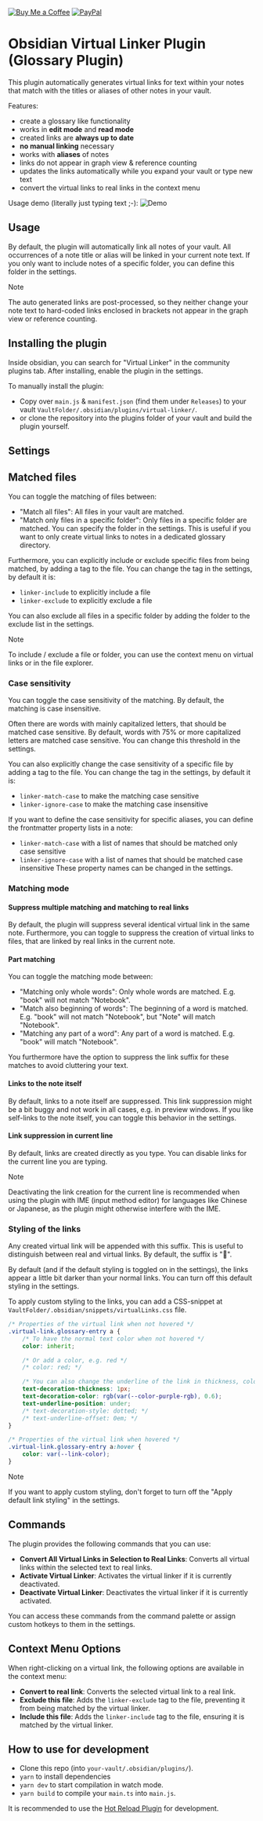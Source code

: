 [![Buy Me a Coffee](https://img.shields.io/badge/donate-Buy%20Me%20a%20Coffee-blue.svg)](https://www.buymeacoffee.com/vschroeter) 
[![PayPal](https://img.shields.io/badge/donate-PayPal-blue.svg)](https://paypal.me/valentinschroeter)

# Obsidian Virtual Linker Plugin (Glossary Plugin)

This plugin automatically generates virtual links for text within your notes that match with the titles or aliases of other notes in your vault.

Features:
- create a glossary like functionality
- works in **edit mode** and **read mode**
- created links are **always up to date** 
- **no manual linking** necessary 
- works with **aliases** of notes
- links do not appear in graph view & reference counting
- updates the links automatically while you expand your vault or type new text
- convert the virtual links to real links in the context menu

Usage demo (literally just typing text ;-):
![Demo](media/LinkerDemo.gif)

## Usage

By default, the plugin will automatically link all notes of your vault.
All occurrences of a note title or alias will be linked in your current note text.
If you only want to include notes of a specific folder, you can define this folder in the settings.

> [!Note]
> The auto generated links are post-processed, so they neither change your note text to hard-coded links enclosed in brackets not 
> appear in the graph view or reference counting.

## Installing the plugin

Inside obsidian, you can search for "Virtual Linker" in the community plugins tab.
After installing, enable the plugin in the settings.

To manually install the plugin:
- Copy over `main.js` & `manifest.json` (find them under `Releases`) to your vault `VaultFolder/.obsidian/plugins/virtual-linker/`.
- or clone the repository into the plugins folder of your vault and build the plugin yourself.

## Settings

## Matched files

You can toggle the matching of files between:
- "Match all files": All files in your vault are matched.
- "Match only files in a specific folder": Only files in a specific folder are matched. You can specify the folder in the settings. This is useful if you want to only create virtual links to notes in a dedicated glossary directory.

Furthermore, you can explicitly include or exclude specific files from being matched, by adding a tag to the file. You can change the tag in the settings, by default it is:
- `linker-include` to explicitly include a file
- `linker-exclude` to explicitly exclude a file

You can also exclude all files in a specific folder by adding the folder to the exclude list in the settings.

> [!Note]
> To include / exclude a file or folder, you can use the context menu on virtual links or in the file explorer.

### Case sensitivity
You can toggle the case sensitivity of the matching. By default, the matching is case insensitive.

Often there are words with mainly capitalized letters, that should be matched case sensitive. By default, words with 75% or more capitalized letters are matched case sensitive. You can change this threshold in the settings.

You can also explicitly change the case sensitivity of a specific file by adding a tag to the file. You can change the tag in the settings, by default it is:
- `linker-match-case` to make the matching case sensitive
- `linker-ignore-case` to make the matching case insensitive

If you want to define the case sensitivity for specific aliases, you can define the frontmatter property lists in a note:
- `linker-match-case` with a list of names that should be matched only case sensitive
- `linker-ignore-case` with a list of names that should be matched case insensitive 
These property names can be changed in the settings.

### Matching mode

#### Suppress multiple matching and matching to real links
By default, the plugin will suppress several identical virtual link in the same note.
Furthermore, you can toggle to suppress the creation of virtual links to files, that are linked by real links in the current note. 

#### Part matching
You can toggle the matching mode between:
- "Matching only whole words": Only whole words are matched. E.g. "book" will not match "Notebook".
- "Match also beginning of words": The beginning of a word is matched. E.g. "book" will not match "Notebook", but "Note" will match "Notebook".
- "Matching any part of a word": Any part of a word is matched. E.g. "book" will match "Notebook".

You furthermore have the option to suppress the link suffix for these matches to avoid cluttering your text.

#### Links to the note itself
By default, links to a note itself are suppressed.
This link suppression might be a bit buggy and not work in all cases, e.g. in preview windows.
If you like self-links to the note itself, you can toggle this behavior in the settings.

#### Link suppression in current line 
By default, links are created directly as you type.
You can disable links for the current line you are typing.

> [!Note]
> Deactivating the link creation for the current line is recommended when using the plugin with IME (input method editor) for languages like Chinese or Japanese, as the plugin might otherwise interfere with the IME.


### Styling of the links

Any created virtual link will be appended with this suffix. This is useful to distinguish between real and virtual links.
By default, the suffix is "🔗".

By default (and if the default styling is toggled on in the settings), the links appear a little bit darker than your normal links.
You can turn off this default styling in the settings.

To apply custom styling to the links, you can add a CSS-snippet at `VaultFolder/.obsidian/snippets/virtualLinks.css` file.

```css
/* Properties of the virtual link when not hovered */
.virtual-link.glossary-entry a {
    /* To have the normal text color when not hovered */
    color: inherit;

    /* Or add a color, e.g. red */
    /* color: red; */

    /* You can also change the underline of the link in thickness, color, and other properties */
    text-decoration-thickness: 1px;
    text-decoration-color: rgb(var(--color-purple-rgb), 0.6);
    text-underline-position: under;
    /* text-decoration-style: dotted; */
    /* text-underline-offset: 0em; */
}

/* Properties of the virtual link when hovered */
.virtual-link.glossary-entry a:hover {
    color: var(--link-color);
}
```

> [!Note]
> If you want to apply custom styling, don't forget to turn off the "Apply default link styling" in the settings.

## Commands

The plugin provides the following commands that you can use:

- **Convert All Virtual Links in Selection to Real Links**: Converts all virtual links within the selected text to real links.
- **Activate Virtual Linker**: Activates the virtual linker if it is currently deactivated.
- **Deactivate Virtual Linker**: Deactivates the virtual linker if it is currently activated.

You can access these commands from the command palette or assign custom hotkeys to them in the settings.

## Context Menu Options

When right-clicking on a virtual link, the following options are available in the context menu:

- **Convert to real link**: Converts the selected virtual link to a real link.
- **Exclude this file**: Adds the `linker-exclude` tag to the file, preventing it from being matched by the virtual linker.
- **Include this file**: Adds the `linker-include` tag to the file, ensuring it is matched by the virtual linker.

## How to use for development

- Clone this repo (into `your-vault/.obsidian/plugins/`).
- `yarn` to install dependencies
- `yarn dev` to start compilation in watch mode.
- `yarn build` to compile your `main.ts` into `main.js`.

It is recommended to use the [Hot Reload Plugin](https://github.com/pjeby/hot-reload) for development.
